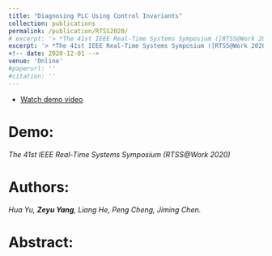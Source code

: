 ```yaml
---
title: "Diagnosing PLC Using Control Invariants"
collection: publications
permalink: /publication/RTSS2020/
# excerpt: '> *The 41st IEEE Real-Time Systems Symposium ([RTSS@Work 2020](http://2020.rtss.org/accepted-demos/)) <a href="https://www.youtube.com/watch?v=2ZVj5IUiN_k" class="btn--danger" target="_blank" style="color:rgb(255,255,255)">Demo</a>*<br>*Hua Yu, **Zeyu Yang**, Liang He, Peng Cheng, Jiming Chen*.'
excerpt: '> *The 41st IEEE Real-Time Systems Symposium ([RTSS@Work 2020](http://2020.rtss.org/accepted-demos/)) <a href="https://www.youtube.com/watch?v=2ZVj5IUiN_k" target="_blank" style="color:rgb(255,255,255)">Demo</a>*<br>*Hua Yu, **Zeyu Yang**, Liang He, Peng Cheng, Jiming Chen*.'
<!-- date: 2020-12-01 -->
venue: 'Online'
#paperurl: ''
#citation: ''
---
```

- [Watch demo video](https://www.youtube.com/watch?v=2ZVj5IUiN_k)

Demo:
===
*The 41st IEEE Real-Time Systems Symposium (RTSS@Work 2020)*  

Authors: 
===
*Hua Yu, **Zeyu Yang**, Liang He, Peng Cheng, Jiming Chen.*

Abstract: 
===
